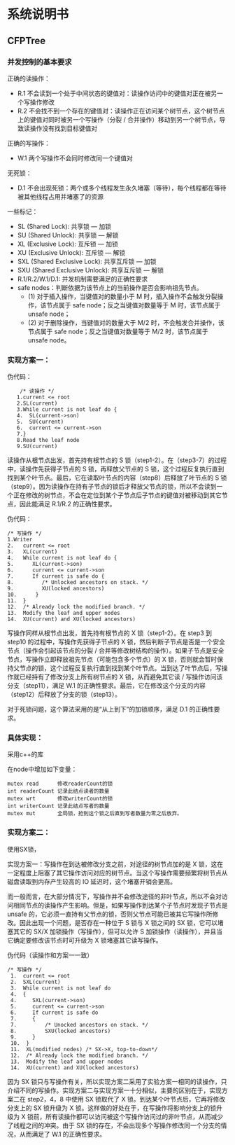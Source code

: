 # 系统说明书

## CFPTree

### 并发控制的基本要求

正确的读操作：

- R.1 不会读到一个处于中间状态的键值对：读操作访问中的键值对正在被另一个写操作修改
- R.2 不会找不到一个存在的键值对：读操作正在访问某个树节点，这个树节点上的键值对同时被另一个写操作（分裂 / 合并操作）移动到另一个树节点，导致读操作没有找到目标键值对

正确的写操作：

- W.1 两个写操作不会同时修改同一个键值对

无死锁：

- D.1 不会出现死锁：两个或多个线程发生永久堵塞（等待），每个线程都在等待被其他线程占用并堵塞了的资源

一些标记：

- SL (Shared Lock): 共享锁 — 加锁
- SU (Shared Unlock): 共享锁 — 解锁
- XL (Exclusive Lock): 互斥锁 — 加锁
- XU (Exclusive Unlock): 互斥锁 — 解锁
- SXL (Shared Exclusive Lock): 共享互斥锁 — 加锁
- SXU (Shared Exclusive Unlock): 共享互斥锁 — 解锁
- R.1/R.2/W.1/D.1: 并发机制需要满足的正确性要求
- safe nodes：判断依据为该节点上的当前操作是否会影响祖先节点。
	- (1) 对于插入操作，当键值对的数量小于 M 时，插入操作不会触发分裂操作，该节点属于 safe node；反之当键值对数量等于 M 时，该节点属于 unsafe node；
	- (2) 对于删除操作，当键值对的数量大于 M/2 时，不会触发合并操作，该节点属于 safe node；反之当键值对数量等于 M/2 时，该节点属于 unsafe node。


### 实现方案一：
伪代码：

		/* 读操作 */
	   1.current <= root
	   2.SL(current) 
	   3.While current is not leaf do {
	   4.  SL(current->son)
	   5.  SU(current)
	   6.  current <= current->son
	   7.}
	   8.Read the leaf node 
	   9.SU(current)

读操作从根节点出发，首先持有根节点的 S 锁（step1-2）。在（step3-7）的过程中，读操作先获得子节点的 S 锁，再释放父节点的 S 锁，这个过程反复执行直到找到某个叶节点。最后，它在读取叶节点的内容（step8）后释放了叶节点的 S 锁（step9）。因为读操作在持有子节点的锁后才释放父节点的锁，所以不会读到一个正在修改的树节点，不会在定位到某个子节点后子节点的键值对被移动到其它节点，因此能满足 R.1/R.2 的正确性要求。

伪代码：

	/* 写操作 */
	1.Writer
	2.   current <= root
	3.   XL(current)
	4.   While current is not leaf do {
	5.      XL(current->son)
	6.      current <= current->son
	7.      If current is safe do {
	8.         /* Unlocked ancestors on stack. */
	9.         XU(locked ancestors)
	10.      }     
	11.  }
	12.  /* Already lock the modified branch. */
	13.  Modify the leaf and upper nodes 
	14.  XU(current) and XU(locked ancestors) 


写操作同样从根节点出发，首先持有根节点的 X 锁（step1-2）。在 step3 到 step10 的过程中，写操作先获得子节点的 X 锁，然后判断子节点是否是一个安全节点（操作会引起该节点的分裂 / 合并等修改树结构的操作）。如果子节点是安全节点，写操作立即释放祖先节点（可能包含多个节点）的 X 锁，否则就会暂时保持父节点的锁，这个过程反复执行直到找到某个叶节点。当到达了叶节点后，写操作就已经持有了修改分支上所有树节点的 X 锁，从而避免其它读 / 写操作访问该分支（step11），满足 W.1 的正确性要求。最后，它在修改这个分支的内容（step12）后释放了分支的锁（step13）。

对于死锁问题，这个算法采用的是“从上到下”的加锁顺序，满足 D.1 的正确性要求。

### 具体实现：

采用c++的库<mutex>

在node中增加如下变量：

	mutex read      修改readerCount的锁
	int readerCount 记录此结点读者的数量
	mutex wrt		修改writerCount的锁
	int writerCount 记录此结点写者的数量
	mutex mut  		全局锁，抢到这个锁之后直到写者数量为零之后放弃。


### 实现方案二：
使用SX锁，

实现方案一：写操作在到达被修改分支之前，对途径的树节点加的是 X 锁，这在一定程度上阻塞了其它操作访问对应的树节点。当这个写操作需要频繁将树节点从磁盘读取到内存产生较高的 IO 延迟时，这个堵塞开销会更高。

而一般而言，在大部分情况下，写操作并不会修改途径的非叶节点，所以不会对访问相同节点的读操作产生影响。但是，如果写操作到达某个子节点时发现子节点是 unsafe 的，它必须一直持有父节点的锁，否则父节点可能已被其它写操作所修改。因此出现一个问题，是否存在一种位于 S 锁与 X 锁之间的 SX 锁，它可以堵塞其它的 SX/X 加锁操作（写操作），但可以允许 S 加锁操作（读操作），并且当它确定要修改该节点时可升级为 X 锁堵塞其它读写操作。

伪代码（读操作和方案一一致）

	/* 写操作 */
	 1.  current <= root
	 2.  SXL(current)
	 3.  While current is not leaf do 
	 4.  {
	 4.     SXL(current->son)
	 5.     current <= current->son
	 6.     If current is safe do 
	 7.     {
	 7.         /* Unocked ancestors on stack. */
	 8.         SXU(locked ancestors)
	 9.     }     
	 10.  }
	 11.  XL(modified nodes) /* SX->X, top-to-down*/
	 12.  /* Already lock the modified branch. */
	 13.  Modify the leaf and upper nodes 
	 14.  XU(current) and XU(locked ancestors) 


因为 SX 锁只与写操作有关，所以实现方案二采用了实验方案一相同的读操作，只介绍不同的写操作。实现方案二与实现方案一十分相似，主要的区别在于，实现方案二在 step2，4，8 中使用 SX 锁取代了 X 锁。到达某个叶节点后，它再将修改分支上的 SX 锁升级为 X 锁。这样做的好处在于，在写操作将影响分支上的锁升级为 X 锁前，所有读操作都可以访问被这个写操作访问过的非叶节点，从而减少了线程之间的冲突。由于 SX 锁的存在，不会出现多个写操作修改同一个分支的情况，从而满足了 W.1 的正确性要求。

